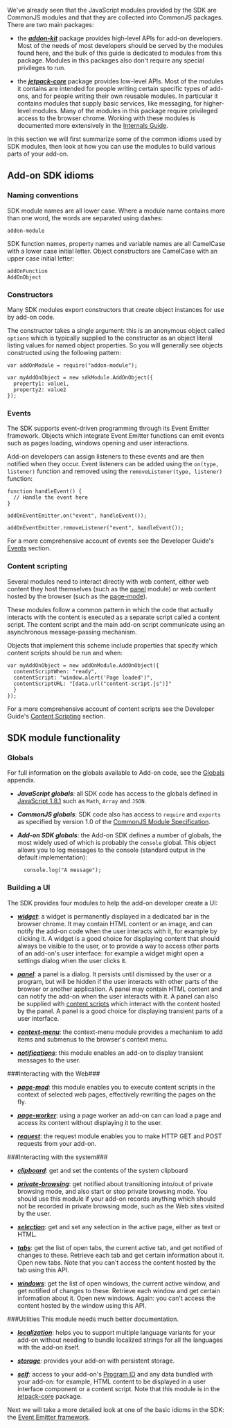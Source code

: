 We've already seen that the JavaScript modules provided by the SDK are CommonJS
modules and that they are collected into CommonJS packages. There are two main
packages:

* the ***[addon-kit](#package/addon-kit)*** package provides high-level APIs
for add-on developers. Most of the needs of most developers should be served
by the modules found here, and the bulk of this guide is dedicated to modules
from this package. Modules in this packages also don't require any special
privileges to run.

* the ***[jetpack-core](#package/jetpack-core)*** package provides low-level
APIs. Most of the modules it contains are intended for people writing certain
specific types of add-ons, and for people writing their own reusable modules.
In particular it contains modules that supply basic services, like messaging,
for higher-level modules. Many of the modules in this package require
privileged access to the browser chrome. Working with these modules is
documented more extensively in the [Internals Guide](#guide/internals).

In this section we will first summarize some of the common idioms used by SDK
modules, then look at how you can use the modules to build various parts of
your add-on.

## Add-on SDK idioms ##

### Naming conventions ###
SDK module names are all lower case. Where a module name contains more than
one word, the words are separated using dashes:

    addon-module

SDK function names, property names and variable names are all CamelCase
with a lower case initial letter. Object constructors are CamelCase with an
upper case initial letter:

    addOnFunction
    AddOnObject

### Constructors ###
Many SDK modules export constructors that create object instances for use
by add-on code.

The constructor takes a single argument: this is an anonymous object called
`options` which is typically supplied to the constructor as an object literal
listing values for named object properties. So you will generally see objects
constructed using the following pattern:

    var addOnModule = require("addon-module");

    var myAddOnObject = new sdkModule.AddOnObject({
      property1: value1,
      property2: value2
    });

### Events ###
The SDK supports event-driven programming through its Event Emitter framework.
Objects which integrate Event Emitter functions can emit events such as pages
loading, windows opening and user interactions.

Add-on developers can assign listeners to these events and are then notified
when they occur. Event listeners can be added using the `on(type, listener)`
function and removed using the `removeListener(type, listener)` function:

    function handleEvent() {
      // Handle the event here
    }

    addOnEventEmitter.on("event", handleEvent());

    addOnEventEmitter.removeListener("event", handleEvent());

For a more comprehensive account of events see the Developer Guide's
[Events](#guide/events) section.

### Content scripting ###
Several modules need to interact directly with web content, either web content
they host themselves (such as the [panel](#modules/panel) module) or web
content hosted by the browser (such as the [page-mode](#modules/page-mod)).

These modules follow a common pattern in which the code
that actually interacts with the content is executed as a separate script
called a content script. The content script and the main add-on script
communicate using an asynchronous message-passing mechanism.

Objects that implement this scheme include properties that specify which
content scripts should be run and when:

    var myAddOnObject = new addOnModule.AddOnObject({
      contentScriptWhen: "ready",
      contentScript: "window.alert('Page loaded')",
      contentScriptURL: "[data.url("content-script.js")]"
      }
    });

For a more comprehensive account of content scripts see the Developer Guide's
[Content Scripting](#guide/content-scripting) section.

## SDK module functionality ##

### Globals ###
For full information on the globals available to Add-on code, see
the [Globals](#guide/globals) appendix.

* ***JavaScript globals***: all SDK code has access to the globals defined
in [JavaScript
1.8.1](https://developer.mozilla.org/En/New_in_JavaScript_1.8.1) such as
`Math`, `Array` and `JSON`.

* ***CommonJS globals***: SDK code also has access to `require` and `exports`
as specified by version 1.0 of the [CommonJS Module 
Specification](http://wiki.commonjs.org/wiki/Modules/1.0).

* ***Add-on SDK globals***: the Add-on SDK defines a number of globals, the
most widely used of which is probably the `console` global. This object allows
you to log messages to the console (standard output in the default
implementation):

        console.log("A message");

### Building a UI ###
The SDK provides four modules to help the add-on developer create a UI:

* ***[widget](#module/addon-kit/widget)***: a widget is permanently displayed
in a dedicated bar in the browser chrome. It may contain HTML content or an
image, and can notify the add-on code when the user interacts with it, for
example by clicking it. 
A widget is a good choice for displaying content that
should always be visible to the user, or to provide a way to access other parts
of an add-on's user interface: for example a widget might open a settings
dialog when the user clicks it.

* ***[panel](#module/addon-kit/panel)***: a panel is a dialog. It persists
until dismissed by the user or a program, but will be hidden if the user
interacts with other parts of the browser or another application. A panel may
contain HTML content and can notify the add-on when the user interacts with it.
A panel can also be supplied with [content
scripts](#guide/working-with-content-scripts) which interact with the content
hosted by the panel.
A panel is a good choice for displaying transient parts of a user interface.

* ***[context-menu](#module/addon-kit/panel)***: the context-menu module
provides a mechanism to add items and submenus to the browser's context menu.

* ***[notifications](#module/addon-kit/notifications)***: this module enables
an add-on to display transient messages to the user.

###Interacting with the Web###
* ***[page-mod](#module/addon-kit/page-mod)***: this module enables you to
execute content scripts in the context of selected web pages, effectively
rewriting the pages on the fly.

* ***[page-worker](#module/addon-kit/page-mod)***: using a page worker an
add-on can can load a page and access its content without displaying it to
the user.

* ***[request](#module/addon-kit/request)***: the request module enables you
to make HTTP GET and POST requests from your add-on.

###Interacting with the system###
* ***[clipboard](#module/addon-kit/clipboard)***: get and set the contents of
the system clipboard

* ***[private-browsing](#module/addon-kit/private-browsing)***: get notified
about transitioning into/out of private browsing mode, and also start or stop
private browsing mode. You should use this module if your add-on records
anything which should not be recorded in private browsing mode, such as the
Web sites visited by the user.

* ***[selection](#module/addon-kit/selection)***: get and set any selection
in the active page, either as text or HTML.

* ***[tabs](#module/addon-kit/tabs)***: get the list of open tabs,
the current active tab, and get notified of changes to these. Retrieve each tab
and get certain information about it. Open new tabs. Note that you can't access
the content hosted by the tab using this API.

* ***[windows](#module/addon-kit/windows)***: get the list of open windows,
the current active window, and get notified of changes to these. Retrieve each
window and get certain information about it. Open new windows. Again: you
can't access the content hosted by the window using this API.

###Utilities
<span class="aside">
This module needs much better documentation.
</span>

* ***[localization](#module/addon-kit/localization)***: helps you to support
multiple language variants for your add-on without needing to bundle localized
strings for all the languages with the add-on itself.

* ***[storage](#module/addon-kit/storage)***: provides your add-on with
persistent storage.

* ***[self](#module/jetpack-core/self)***: access to your add-on's [Program
ID](#guide/implementing) and any data bundled with your add-on: for example,
HTML content to be displayed in a user interface component or a content
script. Note that this module is in the 
[jetpack-core](#package/jetpack-core) package.

Next we will take a more detailed look at one of the basic idioms in the SDK:
the [Event Emitter framework](#guide/working-with-events).